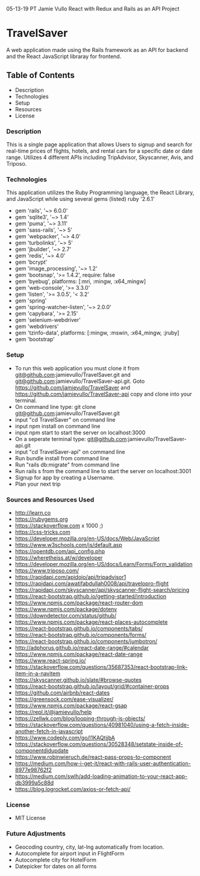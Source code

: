 05-13-19 PT Jamie Vullo React with Redux and Rails as an API Project

# TravelSaver
A web application made using the Rails framework as an API for backend and the React JavaScript libraray for frontend. 

## Table of Contents
* Description
* Technologies
* Setup
* Resources
* License

### Description
This is a single page application that allows Users to signup and search for real-time prices of flights, hotels, and rental cars for a specific date or date range. Utilizes 4 different APIs including TripAdvisor, Skyscanner, Avis, and Triposo.  

### Technologies
This application utilizes the Ruby Programming language, the React Library, and JavaScript while using several gems (listed)
ruby '2.6.1'
* gem 'rails', '~> 6.0.0'
* gem 'sqlite3', '~> 1.4'
* gem 'puma', '~> 3.11'
* gem 'sass-rails', '~> 5'
* gem 'webpacker', '~> 4.0'
* gem 'turbolinks', '~> 5'
* gem 'jbuilder', '~> 2.7'
* gem 'redis', '~> 4.0'
* gem 'bcrypt'
* gem 'image_processing', '~> 1.2'
* gem 'bootsnap', '>= 1.4.2', require: false
* gem 'byebug', platforms: [:mri, :mingw, :x64_mingw]
* gem 'web-console', '>= 3.3.0'
* gem 'listen', '>= 3.0.5', '< 3.2'
* gem 'spring'
* gem 'spring-watcher-listen', '~> 2.0.0'
* gem 'capybara', '>= 2.15'
* gem 'selenium-webdriver'
* gem 'webdrivers'
* gem 'tzinfo-data', platforms: [:mingw, :mswin, :x64_mingw, :jruby]
* gem 'bootstrap'

### Setup
* To run this web application you must clone it from git@github.com:jamievullo/TravelSaver.git and git@github.com:jamievullo/TravelSaver-api.git. Goto https://github.com/jamievullo/TravelSaver and https://github.com/jamievullo/TravelSaver-api copy and clone into your terminal.
* On command line type: git clone git@github.com:jamievullo/TravelSaver.git
* input "cd TravelSaver" on command line
* input npm install on command line
* input npm start to start the server on localhost:3000
* On a seperate terminal type: git@github.com:jamievullo/TravelSaver-api.git
* input "cd TravelSaver-api" on command line
* Run bundle install from command line
* Run "rails db:migrate" from command line
* Run rails s from the command line to start the server on localhost:3001
* Signup for app by creating a Username.
* Plan your next trip 

### Sources and Resources Used
* http://learn.co
* https://rubygems.org
* https://stackoverflow.com x 1000 ;)
* https://css-tricks.com
* https://developer.mozilla.org/en-US/docs/Web/JavaScript
* https://www.w3schools.com/js/default.asp
* https://opentdb.com/api_config.php
* https://wheretheiss.at/w/developer
* https://developer.mozilla.org/en-US/docs/Learn/Forms/Form_validation
* https://www.triposo.com/
* https://rapidapi.com/apidojo/api/tripadvisor1
* https://rapidapi.com/awatifabdullah0008/api/travelopro-flight
* https://rapidapi.com/skyscanner/api/skyscanner-flight-search/pricing
* https://react-bootstrap.github.io/getting-started/introduction
* https://www.npmjs.com/package/react-router-dom
* https://www.npmjs.com/package/dotenv
* https://downdetector.com/status/github/
* https://www.npmjs.com/package/react-places-autocomplete
* https://react-bootstrap.github.io/components/tabs/
* https://react-bootstrap.github.io/components/forms/
* https://react-bootstrap.github.io/components/jumbotron/
* http://adphorus.github.io/react-date-range/#calendar
* https://www.npmjs.com/package/react-date-range
* https://www.react-spring.io/
* https://stackoverflow.com/questions/35687353/react-bootstrap-link-item-in-a-navitem
* https://skyscanner.github.io/slate/#browse-quotes
* https://react-bootstrap.github.io/layout/grid/#container-props
* https://github.com/airbnb/react-dates
* https://greensock.com/ease-visualizer/
* https://www.npmjs.com/package/react-gsap
* https://repl.it/@jamievullo/help
* https://zellwk.com/blog/looping-through-js-objects/
* https://stackoverflow.com/questions/40981040/using-a-fetch-inside-another-fetch-in-javascript
* https://www.codeply.com/go/l1KAQtjjbA
* https://stackoverflow.com/questions/30528348/setstate-inside-of-componentdidupdate
* https://www.robinwieruch.de/react-pass-props-to-component
* https://medium.com/how-i-get-it/react-with-rails-user-authentication-8977e98762f2
* https://medium.com/swlh/add-loading-animation-to-your-react-app-db3999a5c88d
* https://blog.logrocket.com/axios-or-fetch-api/

### License
* MIT License

### Future Adjustments 
* Geocoding country, city, lat-lng automatically from location.
* Autocomplete for airport input in FlightForm
* Autocomplete city for HotelForm
* Datepicker for dates on all forms
